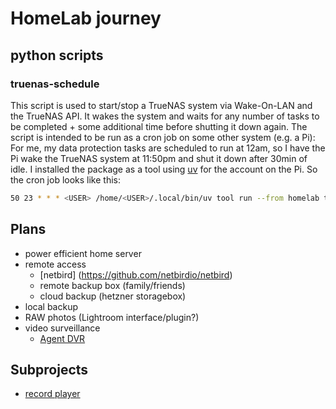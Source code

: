 # HomeLab journey
## python scripts
### truenas-schedule
This script is used to start/stop a TrueNAS system via Wake-On-LAN and the TrueNAS API.
It wakes the system and waits for any number of tasks to be completed + some additional time before shutting it down again.
The script is intended to be run as a cron job on some other system (e.g. a Pi):
For me, my data protection tasks are scheduled to run at 12am, so I have the Pi wake the TrueNAS system at 11:50pm and shut it down after 30min of idle. I installed the package as a tool using [uv](https://github.com/astral-sh/uv) for the <USER> account on the Pi. So the cron job looks like this:
```bash
50 23 * * * <USER> /home/<USER>/.local/bin/uv tool run --from homelab truenas-schedule --log /home/<USER>/truenas_primary.log --ip "<TRUENAS_IP>" --mac "<TRUENAS_MAC>" --api-key "<API_KEY>" --interval 60 --threshold 1800
```
## Plans

- power efficient home server
- remote access
  - [netbird]
(https://github.com/netbirdio/netbird)
  - remote backup box (family/friends)
  - cloud backup (hetzner storagebox)
- local backup
 - RAW photos (Lightroom interface/plugin?)
 - video surveillance
   - [Agent DVR](https://www.ispyconnect.com/docs/agent/about)

## Subprojects
- [record player](recordplayer.md)
